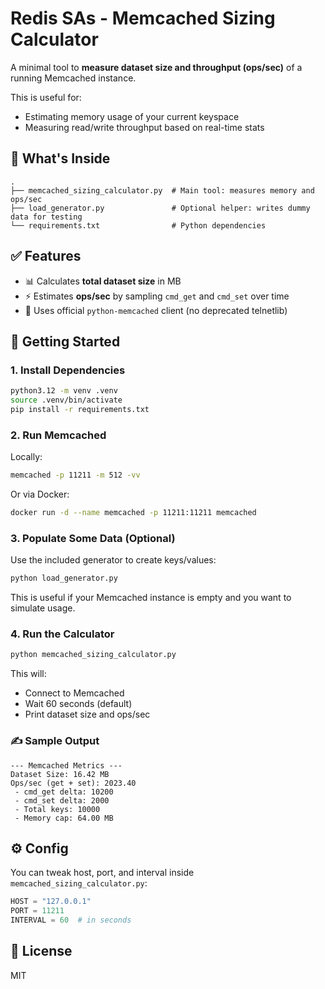 # Redis SAs - Memcached Sizing Calculator

A minimal tool to **measure dataset size and throughput (ops/sec)** of a running Memcached instance.

This is useful for:
- Estimating memory usage of your current keyspace
- Measuring read/write throughput based on real-time stats

## 🧰 What's Inside

```
.
├── memcached_sizing_calculator.py  # Main tool: measures memory and ops/sec
├── load_generator.py               # Optional helper: writes dummy data for testing
└── requirements.txt                # Python dependencies
```

## ✅ Features

- 📊 Calculates **total dataset size** in MB
- ⚡ Estimates **ops/sec** by sampling `cmd_get` and `cmd_set` over time
- 📎 Uses official `python-memcached` client (no deprecated telnetlib)

## 🚀 Getting Started

### 1. Install Dependencies

```bash
python3.12 -m venv .venv
source .venv/bin/activate
pip install -r requirements.txt
```

### 2. Run Memcached

Locally:

```bash
memcached -p 11211 -m 512 -vv
```

Or via Docker:

```bash
docker run -d --name memcached -p 11211:11211 memcached
```

### 3. Populate Some Data (Optional)

Use the included generator to create keys/values:

```bash
python load_generator.py
```

This is useful if your Memcached instance is empty and you want to simulate usage.

### 4. Run the Calculator

```bash
python memcached_sizing_calculator.py
```

This will:
- Connect to Memcached
- Wait 60 seconds (default)
- Print dataset size and ops/sec

### ✍️ Sample Output

```
--- Memcached Metrics ---
Dataset Size: 16.42 MB
Ops/sec (get + set): 2023.40
 - cmd_get delta: 10200
 - cmd_set delta: 2000
 - Total keys: 10000
 - Memory cap: 64.00 MB
```

## ⚙️ Config

You can tweak host, port, and interval inside `memcached_sizing_calculator.py`:

```python
HOST = "127.0.0.1"
PORT = 11211
INTERVAL = 60  # in seconds
```

## 📄 License

MIT

